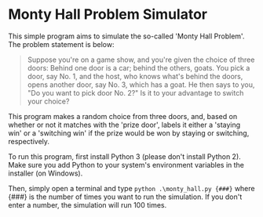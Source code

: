 # Monty Hall Problem Simulator

This simple program aims to simulate the so-called 'Monty Hall Problem'.  The problem statement is below:

> Suppose you're on a game show, and you're given the choice of three doors: Behind one door is a car; 
> behind the others, goats. You pick a door, say No. 1, and the host, who knows what's behind the doors, 
> opens another door, say No. 3, which has a goat. He then says to you, "Do you want to pick door No. 2?" 
> Is it to your advantage to switch your choice?

This program makes a random choice from three doors, and, based on whether or not it matches with the 'prize door', 
labels it either a 'staying win' or a 'switching win' if the prize would be won by staying or switching, respectively.

To run this program, first install Python 3 (please don't install Python 2).  Make sure you add Python to your
system's environment variables in the installer (on Windows).

Then, simply open a terminal and type `python .\monty_hall.py {###}` where {###} is the number of times you want to 
run the simulation.  If you don't enter a number, the simulation will run 100 times.
